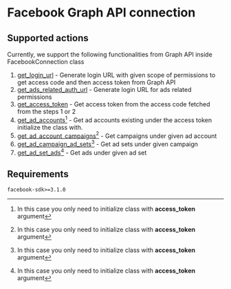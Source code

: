 # Facebook Graph API connection

## Supported actions

Currently, we support the following functionalities from Graph API inside FacebookConnection class

1. [get_login_url](facebook_connection.py) - Generate login URL with given scope of permissions to get access code and
   then access token from Graph API
2. [get_ads_related_auth_url](facebook_connection.py) - Generate login URL for ads related permissions
3. [get_access_token](facebook_connection.py) - Get access token from the access code fetched from the steps 1 or 2
4. [get_ad_accounts[^1]](facebook_connection.py) - Get ad accounts existing under the access token initialize the class
   with.
5. [get_ad_account_campaigns[^1]](facebook_connection.py) - Get campaigns under given ad account
6. [get_ad_campaign_ad_sets[^1]](facebook_connection.py) - Get ad sets under given campaign
7. [get_ad_set_ads[^1]](facebook_connection.py) - Get ads under given ad set

[^1]:  In this case you only need to initialize class with **access_token** argument

## Requirements
```shell
facebook-sdk>=3.1.0
```